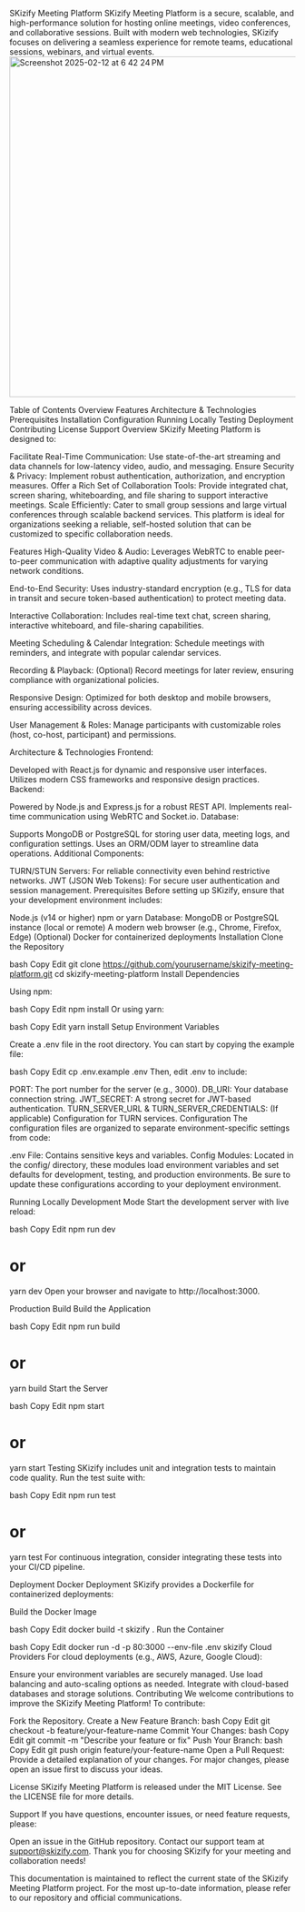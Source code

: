 
SKizify Meeting Platform
SKizify Meeting Platform is a secure, scalable, and high-performance solution for hosting online meetings, video conferences, and collaborative sessions. Built with modern web technologies, SKizify focuses on delivering a seamless experience for remote teams, educational sessions, webinars, and virtual events.
<img width="599" alt="Screenshot 2025-02-12 at 6 42 24 PM" src="https://github.com/user-attachments/assets/ee963704-23e4-42f4-bf7f-c17eb4f400b0" />

Table of Contents
Overview
Features
Architecture & Technologies
Prerequisites
Installation
Configuration
Running Locally
Testing
Deployment
Contributing
License
Support
Overview
SKizify Meeting Platform is designed to:

Facilitate Real-Time Communication: Use state-of-the-art streaming and data channels for low-latency video, audio, and messaging.
Ensure Security & Privacy: Implement robust authentication, authorization, and encryption measures.
Offer a Rich Set of Collaboration Tools: Provide integrated chat, screen sharing, whiteboarding, and file sharing to support interactive meetings.
Scale Efficiently: Cater to small group sessions and large virtual conferences through scalable backend services.
This platform is ideal for organizations seeking a reliable, self-hosted solution that can be customized to specific collaboration needs.

Features
High-Quality Video & Audio:
Leverages WebRTC to enable peer-to-peer communication with adaptive quality adjustments for varying network conditions.

End-to-End Security:
Uses industry-standard encryption (e.g., TLS for data in transit and secure token-based authentication) to protect meeting data.

Interactive Collaboration:
Includes real-time text chat, screen sharing, interactive whiteboard, and file-sharing capabilities.

Meeting Scheduling & Calendar Integration:
Schedule meetings with reminders, and integrate with popular calendar services.

Recording & Playback:
(Optional) Record meetings for later review, ensuring compliance with organizational policies.

Responsive Design:
Optimized for both desktop and mobile browsers, ensuring accessibility across devices.

User Management & Roles:
Manage participants with customizable roles (host, co-host, participant) and permissions.

Architecture & Technologies
Frontend:

Developed with React.js for dynamic and responsive user interfaces.
Utilizes modern CSS frameworks and responsive design practices.
Backend:

Powered by Node.js and Express.js for a robust REST API.
Implements real-time communication using WebRTC and Socket.io.
Database:

Supports MongoDB or PostgreSQL for storing user data, meeting logs, and configuration settings.
Uses an ORM/ODM layer to streamline data operations.
Additional Components:

TURN/STUN Servers: For reliable connectivity even behind restrictive networks.
JWT (JSON Web Tokens): For secure user authentication and session management.
Prerequisites
Before setting up SKizify, ensure that your development environment includes:

Node.js (v14 or higher)
npm or yarn
Database: MongoDB or PostgreSQL instance (local or remote)
A modern web browser (e.g., Chrome, Firefox, Edge)
(Optional) Docker for containerized deployments
Installation
Clone the Repository

bash
Copy
Edit
git clone https://github.com/yourusername/skizify-meeting-platform.git
cd skizify-meeting-platform
Install Dependencies

Using npm:

bash
Copy
Edit
npm install
Or using yarn:

bash
Copy
Edit
yarn install
Setup Environment Variables

Create a .env file in the root directory. You can start by copying the example file:

bash
Copy
Edit
cp .env.example .env
Then, edit .env to include:

PORT: The port number for the server (e.g., 3000).
DB_URI: Your database connection string.
JWT_SECRET: A strong secret for JWT-based authentication.
TURN_SERVER_URL & TURN_SERVER_CREDENTIALS: (If applicable) Configuration for TURN services.
Configuration
The configuration files are organized to separate environment-specific settings from code:

.env File: Contains sensitive keys and variables.
Config Modules: Located in the config/ directory, these modules load environment variables and set defaults for development, testing, and production environments.
Be sure to update these configurations according to your deployment environment.

Running Locally
Development Mode
Start the development server with live reload:

bash
Copy
Edit
npm run dev
# or
yarn dev
Open your browser and navigate to http://localhost:3000.

Production Build
Build the Application

bash
Copy
Edit
npm run build
# or
yarn build
Start the Server

bash
Copy
Edit
npm start
# or
yarn start
Testing
SKizify includes unit and integration tests to maintain code quality. Run the test suite with:

bash
Copy
Edit
npm run test
# or
yarn test
For continuous integration, consider integrating these tests into your CI/CD pipeline.

Deployment
Docker Deployment
SKizify provides a Dockerfile for containerized deployments:

Build the Docker Image

bash
Copy
Edit
docker build -t skizify .
Run the Container

bash
Copy
Edit
docker run -d -p 80:3000 --env-file .env skizify
Cloud Providers
For cloud deployments (e.g., AWS, Azure, Google Cloud):

Ensure your environment variables are securely managed.
Use load balancing and auto-scaling options as needed.
Integrate with cloud-based databases and storage solutions.
Contributing
We welcome contributions to improve the SKizify Meeting Platform! To contribute:

Fork the Repository.
Create a New Feature Branch:
bash
Copy
Edit
git checkout -b feature/your-feature-name
Commit Your Changes:
bash
Copy
Edit
git commit -m "Describe your feature or fix"
Push Your Branch:
bash
Copy
Edit
git push origin feature/your-feature-name
Open a Pull Request: Provide a detailed explanation of your changes.
For major changes, please open an issue first to discuss your ideas.

License
SKizify Meeting Platform is released under the MIT License. See the LICENSE file for more details.

Support
If you have questions, encounter issues, or need feature requests, please:

Open an issue in the GitHub repository.
Contact our support team at support@skizify.com.
Thank you for choosing SKizify for your meeting and collaboration needs!

This documentation is maintained to reflect the current state of the SKizify Meeting Platform project. For the most up-to-date information, please refer to our repository and official communications.







